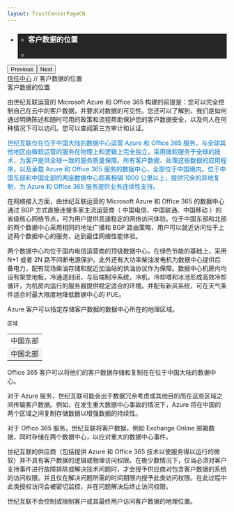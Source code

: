 ```yaml
---
layout: TrustCenterPageCN
---
```

<div class="row-fluid">
   <div class="span">
      <div>
         <div id="HeroWrapper" data-cols="1" data-view1="1" data-view2="1" data-view3="1" data-view4="1" class="row-fluid wider hero grid-container">
            <div class="span bp0-col-1-1 bp1-col-1-1 bp2-col-1-1 bp3-col-1-1">
               <div bi:type="slideshow" class="slideshow slideshow-hero hero" xmlns:bi="urn:schemas-microsoft-com:mscom:bi">
                  <ul bi:type="list" class="slides">
                     <li id="slide-1" bi:index="0" selectBi="">
                        <div class="heroitem light-foreground" bi:type="heroitem">
                           <div class="media" bi:parenttitle="t1">
                              <a href="" bi:track="False" bi:titleflag="t1" bi:index="0">
                                 <div data-picture="" data-alt="You are in control of your data" data-disable-swap-below="">
                                    <div data-src="../Images/MS-TrustCenter-Transparency-Header.jpg"></div>
                                    <noscript></noscript>
                                 </div>
                              </a>
                           </div>
                           <div class="text" bi:type="cta">
                              <div class="text-container">
                                 <div class="box" style="background: rgba(0,0,0,.85); color: #FFFFFF;">
                                    <ul bi:type="list" class="headerCaption subpageHeaderCaption">
                                       <li class="box-title">
                                          <h3 class="box-title" bi:type="title" bi:title="t1" style="color: #FFFFFF;">客户数据的位置</h3>
                                       </li>
                                       <li class="box-actions box-description"><a target="_self" class="mscom-link" href=""></a></li>
                                    </ul>
                                 </div>
                              </div>
                           </div>
                        </div>
                     </li>
                  </ul>
                  <div class="navigation international" bi:track="false">
                     <div class="grid-container settop" data-title-text="Go To Slide "></div>
                  </div>
                  <div class="prev-next" bi:track="false"><button class="prev"><span class="icon-left" aria-hidden="true"></span><span class="screen-reader-text">Previous</span></button><button class="next"><span class="icon-right" aria-hidden="true"></span><span class="screen-reader-text">Next</span></button></div>
                  <div id="play-pause" class="play-pause" style="display:none">
                     <div class="pause"><button id="pauseButton" class="pause_button"><span class="icon-pause" aria-hidden="true"></span><span class="screen-reader-text">Pause</span></button></div>
                     <div class="play"><button id="playButton" class="play_button"><span class="icon-play" aria-hidden="true"></span><span class="screen-reader-text">Play</span></button></div>
                  </div>
               </div>
            </div>
         </div>
         <div id="BreadcrumbWrapper" data-cols="1" data-view1="1" data-view2="1" data-view3="1" data-view4="1" class="row-fluid grid-container mscom-grid-container breadcrumbs">
            <div class="span bp0-col-1-1 bp1-col-1-1 bp2-col-1-1 bp3-col-1-1"><a target="_self" class="mscom-link" href="../default.html">信任中心</a> // 客户数据的位置
            </div>
         </div>
         <div id="ContentWrapper" data-cols="2" data-view1="1" data-view2="2" data-view3="2" data-view4="2" class="row-fluid subpageBody">
            <div class="span bp0-col-1-1 bp2-col-2-1 bp3-col-2-1 bp1-col-2-2">
              <label>客户数据的位置</label>
              <p>由世纪互联运营的 Microsoft Azure 和 Office 365 构建的前提是：您可以完全控制自己在云中的客户数据，并要求对数据的可见性。您还可以了解到，我们是如何通过明确陈述和随时可用的政策和流程帮助保护您的客户数据安全，以及何人在何种情况下可以访问。您可以查阅第三方审计和认证。
              </p>
              <p style="color: rgb(0,115,198);">世纪互联仅在位于中国大陆的数据中心运营 Azure 和 Office 365 服务，与全球其他地区由微软运营的服务在物理上和逻辑上完全独立，采用微软服务于全球的技术，为客户提供全球一致的服务质量保障。所有客户数据、处理这些数据的应用程序，以及承载 Azure 和 Office 365 服务的数据中心，全部位于中国境内。位于中国东部和中国北部的两座数据中心距离相隔 1000 公里以上，提供冗余的异地复制，为 Azure 和 Office 365 服务提供业务连续性支持。
              </p>
			  <p>在网络接入方面，由世纪互联运营的 Microsoft Azure 和 Office 365 的数据中心通过 BGP 方式直接连接多家主流运营商（ 中国电信、中国联通、中国移动 ）的省级核心网络节点，可为用户提供高速稳定的网络访问体验。位于中国东部和北部的两个数据中心采用相同的地址广播和 BGP 路由策略，用户可以就近访问位于上述两个数据中心的服务，达到最佳网络性能体验。</p>
			  <p>两个数据中心均位于国内电信运营商的顶级数据中心，在绿色节能的基础上，采用 N+1 或者 2N 路不间断电源保护。此外还有大功率柴油发电机为数据中心提供后备电力，配有现场柴油存储和就近加油站的供油协议作为保障。数据中心机房内均设有架空地板，冷通道封闭，与后端制冷系统，冷机，冷却塔和冰池形成高效冷却循环，为机房内运行的服务器提供稳定适合的环境。并配有新风系统，可在天气条件适合时最大限度地降低数据中心的 PUE。</p>
              <p>Azure 客户可以指定存储客户数据的数据中心所在的地理区域。</p>
              <p style="font-size:12px">区域</p>
              <p>
              <table border="0" cellspacing="0" cellpadding="0" class="table" style=" width:auto">
                <tbody>
                  <tr>
                    <td style="">中国东部</td>
                  </tr>
                  <tr>
                    <td style="background:#f1f1f1">中国北部</td>
                  </tr>
                </tbody>
              </table>
              </p>
              <p>Office 365 客户可以将他们的客户数据存储和复制在在位于中国大陆的数据中心。</p>
                 <p>对于 Azure 服务，世纪互联可能会出于数据冗余考虑或其他目的而在这些区域之间传输客户数据。例如，在发生重大数据中心事故的情况下，Azure 将在中国的两个区域之间复制存储数据以增强数据的持续性。</p>
                 <p>对于 Office 365 服务，世纪互联将客户数据，例如 Exchange Online 邮箱数据，同时存储在两个数据中心，以应对重大的数据中心事件。</p>
                 <p>世纪互联的供应商（包括提供 Azure 和 Office 365 技术以使服务得以运行的微软）并不具有客户数据的逻辑或物理访问权限。在极少数情况下，仅当必须对客户支持事件进行故障排除或解决技术问题时，才会授予供应商对包含客户数据的系统的访问权限。并且仅在解决问题所需的时间期限内授予此类访问权限。在此过程中此类授权访问会被密切监控，并在问题解决后终止访问权限。</p>
                 <p>世纪互联不会控制或限制客户或其最终用户访问客户数据的地理位置。</p>
                 </div>
            <!--<div class="span bp0-col-1-1 bp2-col-2-1 bp3-col-2-1 bp1-col-2-2 bp0-clear bp1-clear">
               <div data-cols="1" data-view1="1" data-view2="1" data-view3="1" data-view4="1" class="row-fluid" id="key_privacy_info">
                  <div class="span bp0-col-1-1 bp1-col-1-1 bp2-col-1-1 bp3-col-1-1">
                     <h1>重要隐私信息</h1>
                     <label><a target="_self" class="mscom-link" href="#">更新中。。。</a></label><br/>
                  </div>
               </div>
               <div id="SideBarWrapper" data-cols="1" data-view1="1" data-view2="1" data-view3="1" data-view4="1" class="row-fluid">
                  <div id="HelpfulInformation" class="span bp0-col-1-1 bp1-col-1-1 bp2-col-1-1 bp3-col-1-1">
                     <h1>更多信息</h1>
                     <label><a target="_self" class="mscom-link" href="#">更新中。。。</a></label><br/>
                  </div>
               </div>
            </div>-->
         </div>
      </div>
   </div>
</div>
<div class="row-fluid" data-view4="1" data-view3="1" data-view2="1" data-view1="1" data-cols="1">
   <div class="span bp0-col-1-1 bp1-col-1-1 bp2-col-1-1 bp3-col-1-1"></div>
</div>
